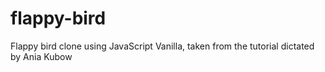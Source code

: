 # flappy-bird
Flappy bird clone using JavaScript Vanilla, taken from the tutorial dictated by Ania Kubow
